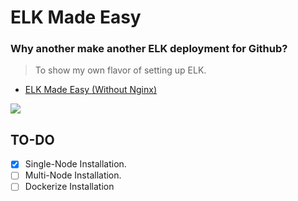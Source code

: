 # ELK Made Easy

### Why another make another ELK deployment for Github?
> To show my own flavor of setting up ELK.

- [ELK Made Easy (Without Nginx)](elkmadeeasy.sh)

![](https://www.wpclipart.com/animals/E/cartoon_elk.png)


## TO-DO
- [X] Single-Node Installation.
- [ ] Multi-Node Installation.
- [ ] Dockerize Installation
